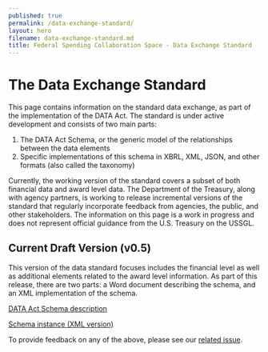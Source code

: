 ```yaml
---
published: true
permalink: /data-exchange-standard/
layout: hero
filename: data-exchange-standard.md
title: Federal Spending Collaboration Space - Data Exchange Standard
---
```

# The Data Exchange Standard

This page contains information on the standard data exchange, as part of the implementation of the DATA Act. The standard is under active development and consists of two main parts:

1.	The DATA Act Schema, or the generic model of the relationships between the data elements
2.	Specific implementations of this schema in XBRL, XML, JSON, and other formats (also called the taxonomy)

Currently, the working version of the standard covers a subset of both financial data and award level data. The Department of the Treasury, along with agency partners, is working to release incremental versions of the standard that regularly incorporate feedback from agencies, the public, and other stakeholders. The information on this page is a work in progress and does not represent official guidance from the U.S. Treasury on the USSGL.

## Current Draft Version (v0.5)

This version of the data standard focuses includes the financial level as well as additional elements related to the award level information. As part of this release, there are two parts: a Word document describing the schema, and an XML implementation of the schema. 

<a href="/assets/docs/DATA_Act_Schema_v0.5.docx">DATA Act Schema description</a>

<a href="/assets/docs/DATA_Act_Schema_v0.5.zip">Schema instance (XML version)</a>

To provide feedback on any of the above, please see our [related issue](https://github.com/fedspendingtransparency/fedspendingtransparency.github.io/issues/25).

